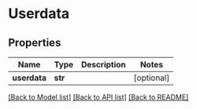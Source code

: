# Userdata


## Properties
Name | Type | Description | Notes
------------ | ------------- | ------------- | -------------
**userdata** | **str** |  | [optional] 

[[Back to Model list]](../README.md#documentation-for-models) [[Back to API list]](../README.md#documentation-for-api-endpoints) [[Back to README]](../README.md)


